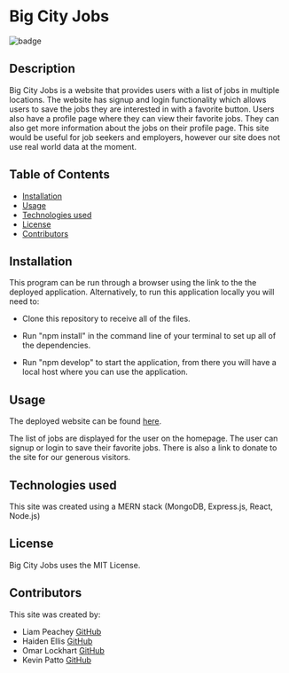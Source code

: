 # Big City Jobs
![badge](https://img.shields.io/badge/MIT-License-blue.svg)

## Description

Big City Jobs is a website that provides users with a list of jobs in multiple locations. The website has signup and login functionality which allows users to save the jobs they are interested in with a favorite button. Users also have a profile page where they can view their favorite jobs. They can also get more information about the jobs on their profile page. This site would be useful for job seekers and employers, however our site does not use real world data at the moment. 

## Table of Contents 

- [Installation](#installation)
- [Usage](#usage)
- [Technologies used](#technologies-used)
- [License](#license)
- [Contributors](#how-to-contribute)
 


## Installation

This program can be run through a browser using the link to the the deployed application. Alternatively, to run this application locally you will need to:

- Clone this repository to receive all of the files. 

- Run "npm install" in the command line of your terminal to set up all of the dependencies.

- Run "npm develop" to start the application, from there you will have a local host where you can use the application.


## Usage

The deployed website can be found [here](https://cryptic-gorge-45528-e8e049cdd22a.herokuapp.com/).

The list of jobs are displayed for the user on the homepage. The user can signup or login to save their favorite jobs. There is also a link to donate to the site for our generous visitors.

##  Technologies used

This site was created using a MERN stack (MongoDB, Express.js, React, Node.js)

## License

Big City Jobs uses the MIT License.

## Contributors

This site was created by:
- Liam Peachey [GitHub](https://github.com/ljpeach)
- Haiden Ellis [GitHub](https://github.com/ArsonistChoir)
- Omar Lockhart [GitHub](https://github.com/omes773)
- Kevin Patto [GitHub](https://github.com/kevinpatto)    





